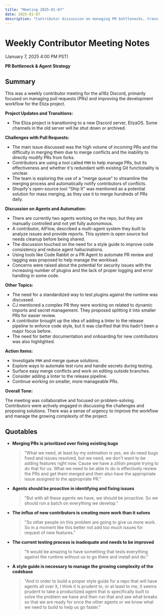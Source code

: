 ```yaml
---
title: "Meeting 2025-01-07"
date: 2025-01-07
description: "Contributor discussion on managing PR bottlenecks, transitioning to ElizaOS Discord, and implementing agent automation strategies for improved workflow efficiency."
---
```


# Weekly Contributor Meeting Notes

(January 7, 2025 4:00 PM PST)

**PR Bottleneck & Agent Strategy**


## Summary

This was a weekly contributor meeting for the ai16z Discord, primarily focused on managing pull requests (PRs) and improving the development workflow for the Eliza project.

**Project Updates and Transitions:**

*   The Eliza project is transitioning to a new Discord server, ElizaOS. Some channels in the old server will be shut down or archived.

**Challenges with Pull Requests:**

*   The main issue discussed was the high volume of incoming PRs and the difficulty in merging them due to merge conflicts and the inability to directly modify PRs from forks.
*   Contributors are using a tool called `PRM` to help manage PRs, but its effectiveness and whether it's redundant with existing Git functionality is unclear.
*   The team is exploring the use of a "merge queue" to streamline the merging process and automatically notify contributors of conflicts.
*   Shopify's open-source tool "Ship It" was mentioned as a potential solution for mass merging, as they use it to merge hundreds of PRs daily.

**Discussion on Agents and Automation:**

*   There are currently two agents working on the repo, but they are manually controlled and not yet fully autonomous.
*   A contributor, AIFlow, described a multi-agent system they built to analyze issues and provide reports. This system is open source but needs cleanup before being shared.
*   The discussion touched on the need for a style guide to improve code consistency and reduce agent hallucinations.
*   Using tools like Code Rabbit or a PR Agent to automate PR review and tagging was proposed to help manage the workload.
*   Concerns were raised about the potential for security issues with the increasing number of plugins and the lack of proper logging and error handling in some code.

**Other Topics:**

*   The need for a standardized way to test plugins against the runtime was discussed.
*   CJ mentioned a complex PR they were working on related to dynamic imports and secret management. They proposed splitting it into smaller PRs for easier review.
*   A contributor brought up the idea of adding a linter to the release pipeline to enforce code style, but it was clarified that this hadn't been a major focus before.
*   The need for better documentation and onboarding for new contributors was also highlighted.

**Action Items:**

*   Investigate `PRM` and merge queue solutions.
*   Explore ways to automate test runs and handle secrets during testing.
*   Surface easy merge conflicts and work on editing outside branches.
*   Consider adding a linter to the release pipeline.
*   Continue working on smaller, more manageable PRs.

**Overall Tone:**

The meeting was collaborative and focused on problem-solving. Contributors were actively engaged in discussing the challenges and proposing solutions. There was a sense of urgency to improve the workflow and manage the growing complexity of the project.


## Quotables

-   **Merging PRs is prioritized over fixing existing bugs**
    > "What we need, at least by my estimation is yes, we do need bugs fixed and issues resolved, but we need, we don't want to be adding features right now. Cause we have a zillion people trying to do that for us. What we need to be able to do is effectively review the PRs and get them merged and then also have the appropriate issue assigned to the appropriate PR."

-   **Agents should be proactive in identifying and fixing issues**
    > "But with all these agents we have, we should be proactive. So we should run a batch on everything we develop."

-   **The influx of new contributors is creating more work than it solves**
    > "So other people on this problem are going to give us more work. So in a moment like this better not add too much issues for request of new features."

-   **The current testing process is inadequate and needs to be improved**
    > "It would be amazing to have something that tests everything against the runtime without us to go there and install and do."

-   **A style guide is necessary to manage the growing complexity of the codebase**
    > "And in order to build a proper style guide for a repo that will have agents all over it, I think it is prudent to, or at least to me, it seems prudent to take a productized agent that is specifically built to solve the problem we have and then run that and see what breaks so that we are ready for once the other agents or we know what we need to build to help us go faster."
